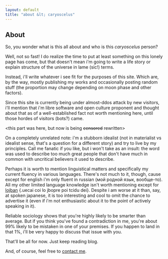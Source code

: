 ```yaml
---
layout: default
title: "about &lt; caryoscelus"
---
```


About
-----

So, you wonder what is this all about and who is this *caryoscelus* person?

Well, not so fast! I do realize the time to put at least something on this
lonely page has come, but that doesn't mean i'm going to write a life story or
explain structure of the universe in lame (sic!) terms.

Instead, i'll write whatever i see fit for the purposes of this site. Which are,
by the way, mostly publishing my works and occasionally posting random stuff
(the proportion may change depending on moon phase and other factors).

Since this site is currently being under almost-ddos attack by new visitors,
i'll mention that i'm libre software and open culture proponent and thought
about that as of a well-established fact not worth mentioning here, until those
hordes of visitors (bots?) came.

<this part was here, but now is being ~~censored~~ rewritten>

On a completely unrelated note: i'm a stubborn idealist (not in materialist vs
idealist sense, that's a question for a different story) and try to live by my
principles. Call me fanatic if you like, but i won't take as an insult: the word
was used to describe too much great people that don't have much in common with
uncritical believers it used to describe.

Perhaps it is worth to mention linguistical matters and specifically my current
fluency in various languages. There's not much to it, though, cause except for
english i'm only fluent in russian (мой родной язык, вообще-то). All my other
limited language knowledge isn't worth mentioning except for [lojban][lojban]
{.uecai coi lo jbopre poi tcidu dei}. Despite i am worse at it than, say, at
spoken japanese, it is too interesting and cool to omit the chance to advertise
it (even if i'm not enthusiastic about it to the point of actively speaking in
it).

Reliable sociology shows that you're highly likely to be smarter than average.
But if you think you've found a contradiction in me, you're about 99% likely to
be mistaken in one of your premises. If you happen to land in that 1%, i'll be
very happy to discuss that issue with you.

That'll be all for now. Just keep reading blog.

And, of course, feel free to [contact me](/contacts/).

[lojban]:   http://lojban.org
